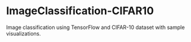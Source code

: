 # ImageClassification-CIFAR10
Image classification using TensorFlow and CIFAR-10 dataset with sample visualizations.
